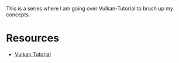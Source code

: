 This is a series where I am going over Vulkan-Tutorial to brush up my concepts.

# Resources
* [Vulkan Tutorial](https://vulkan-tutorial.com/Introduction)

